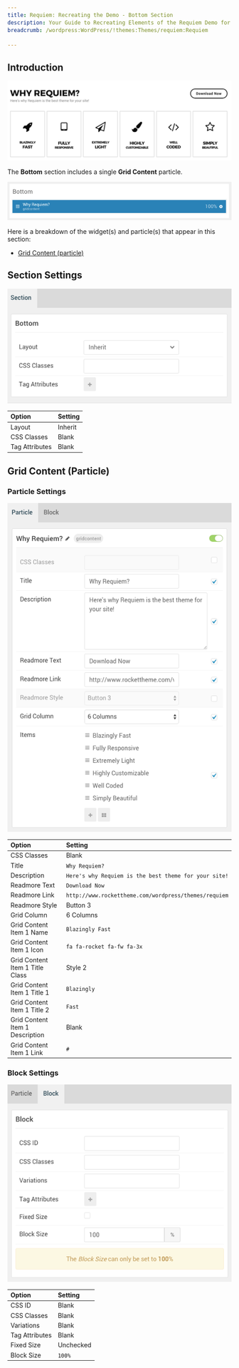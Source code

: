 ```yaml
---
title: Requiem: Recreating the Demo - Bottom Section
description: Your Guide to Recreating Elements of the Requiem Demo for WordPress
breadcrumb: /wordpress:WordPress/!themes:Themes/requiem:Requiem

---
```


## Introduction

![](assets/demo_10.png)

The **Bottom** section includes a single **Grid Content** particle.

![](assets/home_bottom.png)

Here is a breakdown of the widget(s) and particle(s) that appear in this section:

* [Grid Content (particle)](#grid-content-(particle))

## Section Settings

![](assets/demo_bottom_settings.png)

| Option         | Setting |
| :-----         | :-----  |
| Layout         | Inherit |
| CSS Classes    | Blank   |
| Tag Attributes | Blank   |

## Grid Content (Particle)

### Particle Settings

![Demo Bottom](assets/demo_bottom_1.png)

| Option                          | Setting                                               |
| :-----                          | :-----                                                |
| CSS Classes                     | Blank                                                 |
| Title                           | `Why Requiem?`                                        |
| Description                     | `Here's why Requiem is the best theme for your site!` |
| Readmore Text                   | `Download Now`                                        |
| Readmore Link                   | `http://www.rockettheme.com/wordpress/themes/requiem` |
| Readmore Style                  | Button 3                                              |
| Grid Column                     | 6 Columns                                             |
| Grid Content Item 1 Name        | `Blazingly Fast`                                      |
| Grid Content Item 1 Icon        | `fa fa-rocket fa-fw fa-3x`                            |
| Grid Content Item 1 Title Class | Style 2                                               |
| Grid Content Item 1 Title 1     | `Blazingly`                                           |
| Grid Content Item 1 Title 2     | `Fast`                                                |
| Grid Content Item 1 Description | Blank                                                 |
| Grid Content Item 1 Link        | `#`                                                   |

### Block Settings

![Demo Bottom](assets/demo_bottom_2.png)

| Option         | Setting   |
| :-----         | :-----    |
| CSS ID         | Blank     |
| CSS Classes    | Blank     |
| Variations     | Blank     |
| Tag Attributes | Blank     |
| Fixed Size     | Unchecked |
| Block Size     | `100%`    |
